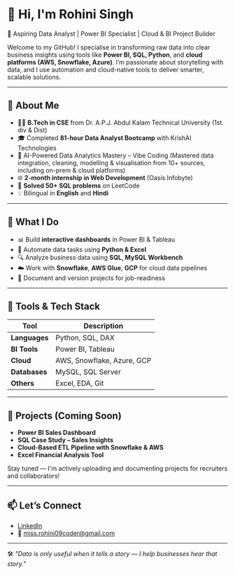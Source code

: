 # 👋 Hi, I'm Rohini Singh

🎯 Aspiring Data Analyst | Power BI Specialist | Cloud & BI Project Builder

Welcome to my GitHub! I specialise in transforming raw data into clear business insights using tools like **Power BI, SQL, Python**, and **cloud platforms (AWS, Snowflake, Azure)**. I’m passionate about storytelling with data, and I use automation and cloud-native tools to deliver smarter, scalable solutions.

---

 ## 📌 About Me

- 👩‍🎓 **B.Tech in CSE** from Dr. A.P.J. Abdul Kalam Technical University (1st div & Dist)
- 🎓 Completed **81-hour Data Analyst Bootcamp** with KrishAI Technologies
- 🧠 AI-Powered Data Analytics Mastery – Vibe Coding
   (Mastered data integration, cleaning, modelling & visualisation from 10+ sources, including on-prem & cloud platforms)
- 🌐 **2-month internship in Web Development** (Oasis Infobyte)  
- 🏅 **Solved 50+ SQL problems** on LeetCode  
- 💡 Bilingual in **English** and **Hindi**

---

## 💼 What I Do

- 📊 Build **interactive dashboards** in Power BI & Tableau  
- 🐍 Automate data tasks using **Python & Excel**  
- 🔍 Analyze business data using **SQL, MySQL Workbench**  
- ☁️ Work with **Snowflake**, **AWS Glue**, **GCP** for cloud data pipelines  
- 📁 Document and version projects for job-readiness

---

## 🧰 Tools & Tech Stack

| Tool | Description |
|------|-------------|
| **Languages** | Python, SQL, DAX |
| **BI Tools** | Power BI, Tableau |
| **Cloud** | AWS, Snowflake, Azure, GCP |
| **Databases** | MySQL, SQL Server |
| **Others** | Excel, EDA, Git |

---

## 📂 Projects (Coming Soon)

- **Power BI Sales Dashboard**  
- **SQL Case Study – Sales Insights**  
- **Cloud-Based ETL Pipeline with Snowflake & AWS**  
- **Excel Financial Analysis Tool**  

Stay tuned — I'm actively uploading and documenting projects for recruiters and collaborators!

---

## 📫 Let’s Connect

- [LinkedIn](https://www.linkedin.com/in/rohini-singh-8a97a1229 ) 
- 📧 miss.rohini09coder@gmail.com

---

🛠️ *"Data is only useful when it tells a story — I help businesses hear that story."*
